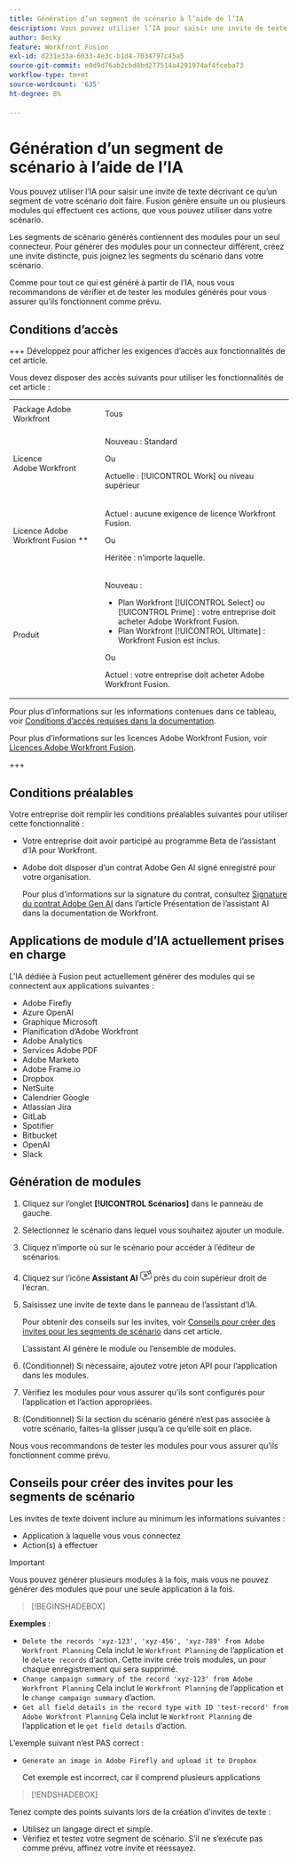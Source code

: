 ```yaml
---
title: Génération d’un segment de scénario à l’aide de l’IA
description: Vous pouvez utiliser l’IA pour saisir une invite de texte décrivant ce qu’un segment de votre scénario doit faire. Fusion génère ensuite un ou plusieurs modules qui effectuent ces actions, que vous pouvez utiliser dans votre scénario.
author: Becky
feature: Workfront Fusion
exl-id: d231e33a-6033-4e3c-b1d4-7034797c45a5
source-git-commit: e0d9d76ab2cbd8bd277514a4291974af4fceba73
workflow-type: tm+mt
source-wordcount: '635'
ht-degree: 8%

---
```


# Génération d’un segment de scénario à l’aide de l’IA

<!--DO NOT DELETE - linked through CSH-->

<!--Check if this is in GA before repo goes live. If not, hide this article.-->

<!--Check if they need to have signed the rider and stuff-->

Vous pouvez utiliser l’IA pour saisir une invite de texte décrivant ce qu’un segment de votre scénario doit faire. Fusion génère ensuite un ou plusieurs modules qui effectuent ces actions, que vous pouvez utiliser dans votre scénario.

Les segments de scénario générés contiennent des modules pour un seul connecteur. Pour générer des modules pour un connecteur différent, créez une invite distincte, puis joignez les segments du scénario dans votre scénario.

Comme pour tout ce qui est généré à partir de l’IA, nous vous recommandons de vérifier et de tester les modules générés pour vous assurer qu’ils fonctionnent comme prévu.

## Conditions d’accès

+++ Développez pour afficher les exigences d’accès aux fonctionnalités de cet article.

Vous devez disposer des accès suivants pour utiliser les fonctionnalités de cet article :

<table style="table-layout:auto">
 <col> 
 <col> 
 <tbody> 
  <tr> 
   <td role="rowheader">Package Adobe Workfront</td> 
   <td> <p>Tous</p> </td> 
  </tr> 
  <tr data-mc-conditions=""> 
   <td role="rowheader">Licence Adobe Workfront</td> 
   <td> <p>Nouveau : Standard</p><p>Ou</p><p>Actuelle : [!UICONTROL Work] ou niveau supérieur</p> </td> 
  </tr> 
  <tr> 
   <td role="rowheader">Licence Adobe Workfront Fusion **</td> 
   <td>
   <p>Actuel : aucune exigence de licence Workfront Fusion.</p>
   <p>Ou</p>
   <p>Héritée : n’importe laquelle. </p>
   </td> 
  </tr> 
  <tr> 
   <td role="rowheader">Produit</td> 
   <td>
   <p>Nouveau :</p> <ul><li>Plan Workfront [!UICONTROL Select] ou [!UICONTROL Prime] : votre entreprise doit acheter Adobe Workfront Fusion.</li><li>Plan Workfront [!UICONTROL Ultimate] : Workfront Fusion est inclus.</li></ul>
   <p>Ou</p>
   <p>Actuel : votre entreprise doit acheter Adobe Workfront Fusion.</p>
   </td> 
  </tr>
 </tbody> 
</table>

Pour plus d’informations sur les informations contenues dans ce tableau, voir [Conditions d’accès requises dans la documentation](/help/workfront-fusion/references/licenses-and-roles/access-level-requirements-in-documentation.md).

Pour plus d’informations sur les licences Adobe Workfront Fusion, voir [Licences Adobe Workfront Fusion](/help/workfront-fusion/set-up-and-manage-workfront-fusion/licensing-operations-overview/license-automation-vs-integration.md).

+++

## Conditions préalables

Votre entreprise doit remplir les conditions préalables suivantes pour utiliser cette fonctionnalité :

* Votre entreprise doit avoir participé au programme Beta de l’assistant d’IA pour Workfront.
* Adobe doit disposer d’un contrat Adobe Gen AI signé enregistré pour votre organisation.

  Pour plus d’informations sur la signature du contrat, consultez [Signature du contrat Adobe Gen AI](https://experienceleague.adobe.com/en/docs/workfront/using/basics/ai-assistant/ai-assistant-overview#sign-the-adobe-gen-ai-agreement) dans l’article Présentation de l’assistant AI dans la documentation de Workfront.

## Applications de module d’IA actuellement prises en charge

L’IA dédiée à Fusion peut actuellement générer des modules qui se connectent aux applications suivantes :

* Adobe Firefly
* Azure OpenAI
* Graphique Microsoft
* Planification d’Adobe Workfront
* Adobe Analytics
* Services Adobe PDF
* Adobe Marketo
* Adobe Frame.io
* Dropbox
* NetSuite
* Calendrier Google
* Atlassian Jira
* GitLab
* Spotifier
* Bitbucket
* OpenAI
* Slack

## Génération de modules

1. Cliquez sur l’onglet **[!UICONTROL Scénarios]** dans le panneau de gauche.
1. Sélectionnez le scénario dans lequel vous souhaitez ajouter un module.
1. Cliquez n’importe où sur le scénario pour accéder à l’éditeur de scénarios.
1. Cliquez sur l’icône **Assistant AI** ![icône de l’assistant AI](assets/ai-assistant-icon.png) près du coin supérieur droit de l’écran.
1. Saisissez une invite de texte dans le panneau de l’assistant d’IA.

   Pour obtenir des conseils sur les invites, voir [Conseils pour créer des invites pour les segments de scénario](#tips-for-creating-prompts-for-scenario-segments) dans cet article.

   L’assistant AI génère le module ou l’ensemble de modules.
1. (Conditionnel) Si nécessaire, ajoutez votre jeton API pour l’application dans les modules.
1. Vérifiez les modules pour vous assurer qu’ils sont configurés pour l’application et l’action appropriées.
1. (Conditionnel) Si la section du scénario généré n’est pas associée à votre scénario, faites-la glisser jusqu’à ce qu’elle soit en place.

Nous vous recommandons de tester les modules pour vous assurer qu’ils fonctionnent comme prévu.

## Conseils pour créer des invites pour les segments de scénario

Les invites de texte doivent inclure au minimum les informations suivantes :

* Application à laquelle vous vous connectez
* Action(s) à effectuer

>[!IMPORTANT]
>
>Vous pouvez générer plusieurs modules à la fois, mais vous ne pouvez générer des modules que pour une seule application à la fois.

>[!BEGINSHADEBOX]

**Exemples** :

* `Delete the records 'xyz-123', 'xyz-456', 'xyz-789' from Adobe Workfront Planning`
Cela inclut le `Workfront Planning` de l’application et le `delete records` d’action. Cette invite crée trois modules, un pour chaque enregistrement qui sera supprimé.
* `Change campaign summary of the record 'xyz-123' from Adobe Workfront Planning`
Cela inclut le `Workfront Planning` de l’application et le `change campaign summary` d’action.
* `Get all field details in the record type with ID 'test-record' from Adobe Workfront Planning`
Cela inclut le `Workfront Planning` de l’application et le `get field details` d’action.

L’exemple suivant n’est PAS correct :

* `Generate an image in Adobe Firefly and upload it to Dropbox`

  Cet exemple est incorrect, car il comprend plusieurs applications

>[!ENDSHADEBOX]

Tenez compte des points suivants lors de la création d’invites de texte :

* Utilisez un langage direct et simple.
* Vérifiez et testez votre segment de scénario. S’il ne s’exécute pas comme prévu, affinez votre invite et réessayez.
